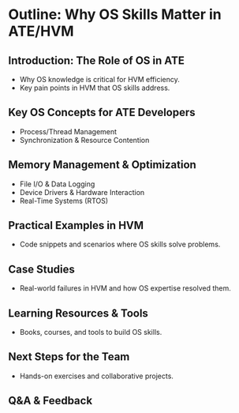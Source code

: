 # Outline: Why OS Skills Matter in ATE/HVM

## Introduction: The Role of OS in ATE
- Why OS knowledge is critical for HVM efficiency.
- Key pain points in HVM that OS skills address.
## Key OS Concepts for ATE Developers
- Process/Thread Management
- Synchronization & Resource Contention
## Memory Management & Optimization
- File I/O & Data Logging
- Device Drivers & Hardware Interaction
- Real-Time Systems (RTOS)
## Practical Examples in HVM
- Code snippets and scenarios where OS skills solve problems.
##  Case Studies
- Real-world failures in HVM and how OS expertise resolved them.
## Learning Resources & Tools
- Books, courses, and tools to build OS skills.
## Next Steps for the Team
- Hands-on exercises and collaborative projects.
## Q&A & Feedback